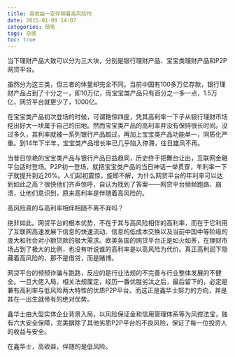 ```yaml
---
title: 高收益一定伴随着高风险吗
date: 2015-01-09 14:07
categories: 随笔
tags: 杂感
toc: true
---
```

当下理财产品大致可以分为三大块，分别是银行理财产品、宝宝类理财产品和P2P网贷平台。

虽然分为这三类，但三者的体量却完全不同。当前中国有100多万亿存款，银行理财产品占到了十分之一，即10万亿，而宝宝类产品只有百分之一多一点，1.5万亿，网贷平台就更少了，1000亿。

在宝宝类产品初次登场的时候，可谓艳惊四座，凭其高利率一下子从银行理财市场挖出好大一块属于自己的田地。然而宝宝类产品的高利率并没有保持很长时间。没过多久，其利率就被一系列银行产品超过，再加上宝宝类产品功能单一，同质化严重。到14年下半年，宝宝类产品增长率已几乎陷入停滞，往日雄风不再。

当昔日惊艳的宝宝类产品与银行产品日益趋同，历史终于把舞台让出，互联网金融平台适时登场。P2P初一登场，就把宝宝类产品的当日神话一举贯穿，年利率一下子就提升到近20%。人们起初震惊，旋即不解，为什么网贷平台的年利率可以达到如此之高？很快他们齐声惊呼，自认为找到了答案——网贷平台频频跑路、崩溃，让他们意识到，原来高利率是伴随着高风险的。

高风险真的与高利率相伴相随不离不弃吗？

绝非如此。网贷平台的根本优势，不在于其与高风险相伴的高利率，而在于它利用了互联网高速发展下信息的快速流动、信息的低成本交换以及当前中国中等阶级的庞大和社会对小额贷款的极大需求。欧美各国的网贷平台正是如火如荼，在理财市场占到了极大的比例，也没有听说谁的高利率是以高风险为代价。真正高利润下隐藏着高风险的，那不是借贷，而是赌博。

网贷平台的频频诈骗与跑路，反应的是行业法规的不完善与行业整体发展的不健全。一旦大佬入局，相关法规厘定，经历一番优胜劣汰之后，最后留下的，必定是兼有高利率与低风险两大特性的优质P2P平台。而这正是鑫华士努力的方向，并是其在一出生就带有的绝对优势。

鑫华士由大型实体企业背景入局，以风险保证金和信用管理体系等为风控法宝，独有六大安全保障，完美摒除了其他劣质P2P平台的不良风险，保证了每一位投资人的收益与安全。

在鑫华士，高收益，伴随的是低风险。




